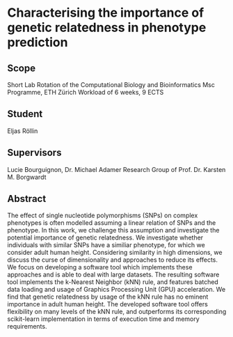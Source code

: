 # Characterising the importance of genetic relatedness in phenotype prediction

## Scope
Short Lab Rotation of the Computational Biology and Bioinformatics Msc Programme, ETH Zürich
Workload of 6 weeks, 9 ECTS

## Student
Eljas Röllin

## Supervisors
Lucie Bourguignon, Dr. Michael Adamer
Research Group of Prof. Dr. Karsten M. Borgwardt

## Abstract
The effect of single nucleotide polymorphisms (SNPs) on complex phenotypes is often modelled assuming a linear relation of SNPs and the phenotype. In this work, we challenge this assumption and investigate the potential importance of genetic relatedness. We investigate whether individuals with similar SNPs have a similiar phenotype, for which we consider adult human height. Considering similarity in high dimensions, we discuss the curse of dimensionality and approaches to reduce its effects. We focus on developing a software tool which implements these approaches and is able to deal with large datasets. The resulting software tool implements the k-Nearest Neighbor (kNN) rule, and features batched data loading and usage of Graphics Processing Unit (GPU) acceleration. We find that genetic relatedness by usage of the kNN rule has no eminent importance in adult human height. The developed software tool offers flexibility on many levels of the kNN rule, and outperforms its corresponding scikit-learn implementation in terms of execution time and memory requirements.
